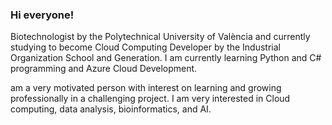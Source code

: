 ### Hi everyone!

Biotechnologist by the Polytechnical University of València and currently studying to become Cloud Computing Developer by the Industrial Organization School and Generation.
I am currently learning Python and C# programming and Azure Cloud Development.

 am a very motivated person with interest on learning and growing professionally in a challenging project. I am very interested in Cloud computing, data analysis, bioinformatics, and AI.
